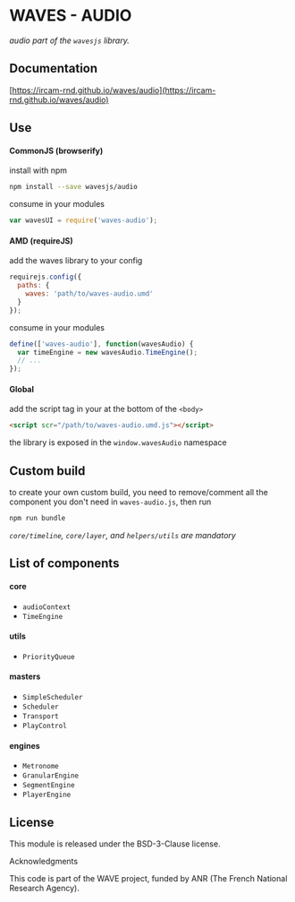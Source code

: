 # WAVES - AUDIO

_audio part of the `wavesjs` library._

## Documentation

[https://ircam-rnd.github.io/waves/audio](https://ircam-rnd.github.io/waves/audio)

## Use

#### CommonJS (browserify)

install with npm

```bash
npm install --save wavesjs/audio
```

consume in your modules

```javascript
var wavesUI = require('waves-audio');
```

#### AMD (requireJS)

add the waves library to your config

```javascript
requirejs.config({
  paths: {
    waves: 'path/to/waves-audio.umd'
  }
});
```

consume in your modules

```javascript
define(['waves-audio'], function(wavesAudio) {
  var timeEngine = new wavesAudio.TimeEngine();
  // ...
});
```

#### Global

add the script tag in your at the bottom of the `<body>`

```html
<script scr="/path/to/waves-audio.umd.js"></script>
```

the library is exposed in the `window.wavesAudio` namespace


## Custom build

to create your own custom build, you need to
remove/comment all the component you don't need in `waves-audio.js`, then run

```bash
npm run bundle
```

_`core/timeline`, `core/layer`, and `helpers/utils` are mandatory_

## List of components

#### core

- `audioContext`
- `TimeEngine`

#### utils

- `PriorityQueue`

#### masters

- `SimpleScheduler`
- `Scheduler`
- `Transport`      
- `PlayControl`

#### engines

- `Metronome`
- `GranularEngine`
- `SegmentEngine`
- `PlayerEngine`

## License

This module is released under the BSD-3-Clause license.

Acknowledgments

This code is part of the WAVE project, funded by ANR (The French National Research Agency).
